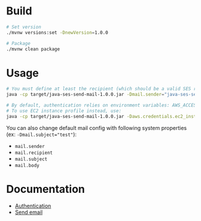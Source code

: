 # Build

```bash
# Set version
./mvnw versions:set -DnewVersion=1.0.0

# Package
./mvnw clean package
```

# Usage

```bash
# You must define at least the recipient (which should be a valid SES recipient)
java -cp target/java-ses-send-mail-1.0.0.jar -Dmail.sender="java-ses-send-mail@ses.domain.acme.cloud" -Dmail.recipient="user.name@acme.fr" fr.acme.ses.SendEmailMain

# By default, authentication relies on environment variables: AWS_ACCESS_KEY_ID, AWS_SECRET_ACCESS_KEY and AWS_SESSION_TOKEN (if temporary credential) 
# To use EC2 instance profile instead, use:
java -cp target/java-ses-send-mail-1.0.0.jar -Daws.credentials.ec2_instance_profile=true -Dmail.sender="java-ses-send-mail@ses.domain.acme.cloud" -Dmail.recipient="user.name@acme.fr" fr.acme.ses.SendEmailMain
```

You can also change default mail config with following system properties (ex: `-Dmail.subject="test"`):
- `mail.sender`
- `mail.recipient`
- `mail.subject`
- `mail.body`


# Documentation

- [Authentication](https://docs.aws.amazon.com/sdk-for-java/latest/developer-guide/credentials.html)
- [Send email](https://docs.aws.amazon.com/fr_fr/ses/latest/dg/send-an-email-using-sdk-programmatically.html)